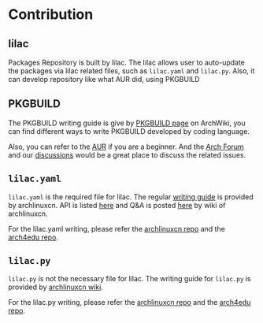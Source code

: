# Contribution

## lilac

Packages Repository is built by lilac. The lilac allows user to auto-update the packages via lilac related files, such as `lilac.yaml` and `lilac.py`. Also, it can develop repository like what AUR did, using PKGBUILD

## PKGBUILD

The PKGBUILD writing guide is give by [PKGBUILD page](https://wiki.archlinux.org/title/PKGBUILD) on ArchWiki, you can find different ways to write PKGBUILD developed by coding language.

Also, you can refer to the [AUR](https://wiki.archlinux.org/title/PKGBUILD) if you are a beginner. And the [Arch Forum](https://bbs.archlinux.org/) and our [discussions](https://github.com/BioArchLinux/Packages/discussions) would be a great place to discuss the related issues.

## `lilac.yaml`

`lilac.yaml` is the required file for lilac. The regular [writing guide](https://archlinuxcn.github.io/lilac/) is provided by archlinuxcn. API is listed [here](https://lilac.readthedocs.io/en/latest/api.html) and Q&A is posted [here](https://wiki.archlinuxcn.org/wiki/Lilac_%E5%B8%B8%E8%A7%81%E9%97%AE%E9%A2%98#%E6%9B%B4%E6%96%B0_AUR) by wiki of archlinuxcn.

For the lilac.yaml writing, please refer the [archlinuxcn repo](https://github.com/archlinuxcn/repo) and the [arch4edu repo](https://github.com/arch4edu/arch4edu).

## `lilac.py`

`lilac.py` is not the necessary file for lilac. The writing guide for `lilac.py` is provided by [archlinuxcn wiki](https://wiki.archlinuxcn.org/wiki/Lilac.py).

For the lilac.py writing, please refer the [archlinuxcn repo](https://github.com/archlinuxcn/repo) and the [arch4edu repo](https://github.com/arch4edu/arch4edu).

